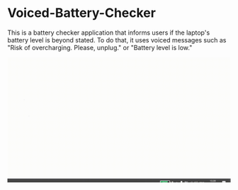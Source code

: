# Voiced-Battery-Checker

This is a battery checker application that informs users if the laptop's battery level is beyond stated. To do that, it uses voiced messages such as "Risk of overcharging. Please, unplug." or "Battery level is low."

![](https://github.com/DKarz/readme-media/blob/master/voicedbatterychecker1.gif?raw=true)

